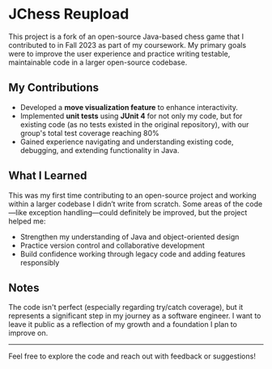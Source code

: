# JChess Reupload

This project is a fork of an open-source Java-based chess game that I contributed to in Fall 2023 as part of my coursework. My primary goals were to improve the user experience and practice writing testable, maintainable code in a larger open-source codebase.

## My Contributions
- Developed a **move visualization feature** to enhance interactivity.
- Implemented **unit tests** using **JUnit 4** for not only my code, but for existing code (as no tests existed in the original repository), with our group's total test coverage reaching 80%
- Gained experience navigating and understanding existing code, debugging, and extending functionality in Java.

## What I Learned
This was my first time contributing to an open-source project and working within a larger codebase I didn’t write from scratch. Some areas of the code—like exception handling—could definitely be improved, but the project helped me:
- Strengthen my understanding of Java and object-oriented design
- Practice version control and collaborative development
- Build confidence working through legacy code and adding features responsibly

## Notes
The code isn't perfect (especially regarding try/catch coverage), but it represents a significant step in my journey as a software engineer. I want to leave it public as a reflection of my growth and a foundation I plan to improve on.

---

Feel free to explore the code and reach out with feedback or suggestions!
